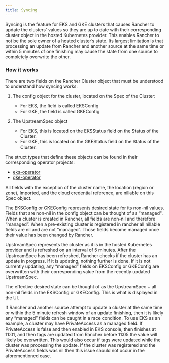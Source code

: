 ```yaml
---
title: Syncing
---
```


<head>
  <link rel="canonical" href="https://ranchermanager.docs.rancher.com//reference-guides/cluster-configuration/rancher-server-configuration/sync-clusters"/>
</head>

Syncing is the feature for EKS and GKE clusters that causes Rancher to update the clusters' values so they are up to date with their corresponding cluster object in the hosted Kubernetes provider. This enables Rancher to not be the sole owner of a hosted cluster’s state. Its largest limitation is that processing an update from Rancher and another source at the same time or within 5 minutes of one finishing may cause the state from one source to completely overwrite the other.

### How it works

There are two fields on the Rancher Cluster object that must be understood to understand how syncing works:

1. The config object for the cluster, located on the Spec of the Cluster:

   * For EKS, the field is called EKSConfig
   * For GKE, the field is called GKEConfig

2. The UpstreamSpec object

   * For EKS, this is located on the EKSStatus field on the Status of the Cluster.
   * For GKE, this is located on the GKEStatus field on the Status of the Cluster.

The struct types that define these objects can be found in their corresponding operator projects:

  * [eks-operator](https://github.com/rancher/eks-operator/blob/master/pkg/apis/eks.cattle.io/v1/types.go)
  * [gke-operator](https://github.com/rancher/gke-operator/blob/master/pkg/apis/gke.cattle.io/v1/types.go)

All fields with the exception of the cluster name, the location (region or zone), Imported, and the cloud credential reference, are nillable on this Spec object.

The EKSConfig or GKEConfig represents desired state for its non-nil values. Fields that are non-nil in the config object can be thought of as “managed". When a cluster is created in Rancher, all fields are non-nil and therefore “managed”. When a pre-existing cluster is registered in rancher all nillable fields are nil and are not “managed”. Those fields become managed once their value has been changed by Rancher.

UpstreamSpec represents the cluster as it is in the hosted Kubernetes provider and is refreshed on an interval of 5 minutes. After the UpstreamSpec has been refreshed, Rancher checks if the cluster has an update in progress. If it is updating, nothing further is done. If it is not currently updating, any “managed” fields on EKSConfig or GKEConfig are overwritten with their corresponding value from the recently updated UpstreamSpec.

The effective desired state can be thought of as the UpstreamSpec + all non-nil fields in the EKSConfig or GKEConfig. This is what is displayed in the UI.

If Rancher and another source attempt to update a cluster at the same time or within the 5 minute refresh window of an update finishing, then it is likely any “managed” fields can be caught in a race condition. To use EKS as an example, a cluster may have PrivateAccess as a managed field. If PrivateAccess is false and then enabled in EKS console, then finishes at 11:01, and then tags are updated from Rancher before 11:05 the value will likely be overwritten. This would also occur if tags were updated while the cluster was processing the update. If the cluster was registered and the PrivateAccess fields was nil then this issue should not occur in the aforementioned case.

